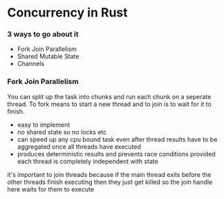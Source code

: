 # Concurrency in Rust

### 3 ways to go about it
- Fork Join Parallelism
- Shared Mutable State
- Channels

### Fork Join Parallelism
You can split up the task into chunks and run each chunk on a seperate thread. To fork means to start a new thread and to join is to wait for it to finish.

- easy to implement
- no shared state so no locks etc
- can speed up any cpu bound task even after thread results have to be aggregated once all threads have executed
- produces deterministic results and prevents race conditions provided each thread is completely independent with state

it's important to join threads because if the main thread exits before the other threads finish executing then they just get killed so the join handle here waits for them to execute
